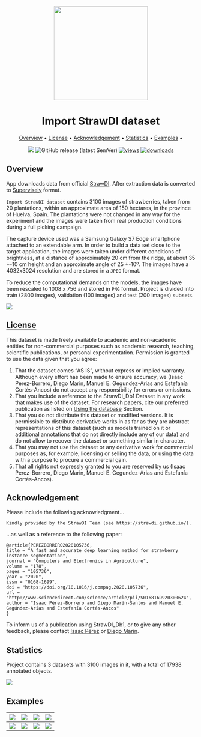 <div align="center" markdown> 
<img src="https://i.imgur.com/UdBujFN.png" width="250"/> <br> 

# Import StrawDI dataset

<p align="center">
  <a href="#overview">Overview</a> •
  <a href="#license">License</a> •
  <a href="#acknowledgement">Acknowledgement</a> •
  <a href="#statistics">Statistics</a> •
  <a href="#examples">Examples</a> •
</p>

[![](https://img.shields.io/badge/slack-chat-green.svg?logo=slack)](https://supervise.ly/slack) 
![GitHub release (latest SemVer)](https://img.shields.io/github/v/release/supervisely-ecosystem/import-StrawDI-dataset)
[![views](https://app.supervise.ly/public/api/v3/ecosystem.counters?repo=supervisely-ecosystem/import-StrawDI-dataset&counter=views&label=views)](https://supervise.ly)
[![downloads](https://app.supervise.ly/public/api/v3/ecosystem.counters?repo=supervisely-ecosystem/import-StrawDI-dataset&counter=downloads&label=downloads)](https://supervise.ly)
</div>

## Overview 

App downloads data from official [StrawDI](https://strawdi.github.io/). After extraction data is converted to [Supervisely](https://app.supervise.ly) format.  

`Import StrawDI dataset` contains 3100 images of strawberries, taken from 20 plantations, within an approximate area of 150 hectares, in the province of Huelva, Spain. The plantations were not changed in any way for the experiment and the images were taken from real production conditions during a full picking campaign.

The capture device used was a Samsung Galaxy S7 Edge smartphone attached to an extendable arm. In order to build a data set close to the target application, the images were taken under different conditions of brightness, at a distance of approximately 20 cm from the ridge, at about 35 +-10 cm height and an approximate angle of 25 +-10º. The images have a 4032x3024 resolution and are stored in a `JPEG` format.

To reduce the computational demands on the models, the images have been rescaled to 1008 x 756 and stored in `PNG` format. Project is divided into train (2800 images), validation (100 images) and test (200 images) subsets.

<img src="https://i.imgur.com/J5MQcfW.png" style="max-height: 200px;"/>

## [License](https://strawdi.github.io/)

This dataset is made freely available to academic and non-academic entities for non-commercial purposes such as academic research, teaching, scientific publications, or personal experimentation. Permission is granted to use the data given that you agree:

1. That the dataset comes “AS IS”, without express or implied warranty. Although every effort has been made to ensure accuracy, we (Isaac Perez-Borrero, Diego Marin, Manuel E. Gegundez-Arias and Estefanía Cortés-Ancos) do not accept any responsibility for errors or omissions.
2. That you include a reference to the StrawDI_Db1 Dataset in any work that makes use of the dataset. For research papers, cite our preferred publication as listed on [Using the database](https://strawdi.github.io/#using-the-database) Section.
3. That you do not distribute this dataset or modified versions. It is permissible to distribute derivative works in as far as they are abstract representations of this dataset (such as models trained on it or additional annotations that do not directly include any of our data) and do not allow to recover the dataset or something similar in character.
4. That you may not use the dataset or any derivative work for commercial purposes as, for example, licensing or selling the data, or using the data with a purpose to procure a commercial gain.
5. That all rights not expressly granted to you are reserved by us (Isaac Perez-Borrero, Diego Marin, Manuel E. Gegundez-Arias and Estefanía Cortés-Ancos).

## Acknowledgement

Please include the following acknowledgment…

```
Kindly provided by the StrawDI Team (see https://strawdi.github.io/).
```

…as well as a reference to the following paper:

```
@article{PEREZBORRERO2020105736,
title = "A fast and accurate deep learning method for strawberry instance segmentation",
journal = "Computers and Electronics in Agriculture",
volume = "178",
pages = "105736",
year = "2020",
issn = "0168-1699",
doi = "https://doi.org/10.1016/j.compag.2020.105736",
url = "http://www.sciencedirect.com/science/article/pii/S0168169920300624",
author = "Isaac Pérez-Borrero and Diego Marín-Santos and Manuel E. Gegúndez-Arias and Estefanía Cortés-Ancos"
}
```

To inform us of a publication using StrawDI_Db1, or to give any other feedback, please contact [Isaac Pérez](mailto:isaac.perez@dci.uhu.es) or [Diego Marin](mailto:diego.marin@diesia.uhu.es).

## Statistics

Project contains 3 datasets with 3100 images in it, with a total of 17938 annotated objects. 

![](https://i.imgur.com/qcZmgkF.png)

## Examples

| <img src="https://i.imgur.com/kaQRk35.png" style="max-height: 600px; width: auto;"/> | <img src="https://i.imgur.com/fsp144B.png" style="max-height: 600px; width: auto;"/> | <img src="https://i.imgur.com/i9bUvm1.png" style="max-height: 600px; width: auto;"/> | <img src="https://i.imgur.com/dHWCUiV.png" style="max-height: 600px; width: auto;"/> |
| :----------------------------------------------------------: | :----------------------------------------------------------: | ------------------------------------------------------------ | ------------------------------------------------------------ |
| <img src="https://i.imgur.com/os0pm2K.png" style="max-height: 600px; width: auto;"/> | <img src="https://i.imgur.com/xxOko2U.png" style="max-height: 600px; width: auto;"/> | <img src="https://i.imgur.com/wwQCw8D.png" style="max-height: 600px; width: auto;"/> | <img src="https://i.imgur.com/OdXzkHW.png" style="max-height: 600px; width: auto;"/> |

